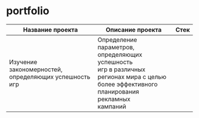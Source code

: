 # portfolio
|              Название проекта                   | Описание проекта | Стек |
|------------------------------------------------ |------------------|------|
|Изучение закономерностей, определяющих успешность игр|Определение параметров, определяющих успешность <br/> игр в различных регионах мира с целью  <br/> более эффективного планирования рекламных <br/> кампаний|

